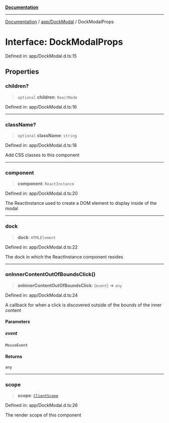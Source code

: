 [**Documentation**](../../../index.md)

***

[Documentation](../../../index.md) / [app/DockModal](../index.md) / DockModalProps

# Interface: DockModalProps

Defined in: app/DockModal.d.ts:15

## Properties

### children?

> `optional` **children**: `ReactNode`

Defined in: app/DockModal.d.ts:16

***

### className?

> `optional` **className**: `string`

Defined in: app/DockModal.d.ts:18

Add CSS classes to this component

***

### component

> **component**: `ReactInstance`

Defined in: app/DockModal.d.ts:20

The ReactInstance used to create a DOM element to display inside of the modal

***

### dock

> **dock**: `HTMLElement`

Defined in: app/DockModal.d.ts:22

The dock in which the ReactInstance component resides

***

### onInnerContentOutOfBoundsClick()

> **onInnerContentOutOfBoundsClick**: (`event`) => `any`

Defined in: app/DockModal.d.ts:24

A callback for when a click is discovered outside of the bounds of the inner content

#### Parameters

##### event

`MouseEvent`

#### Returns

`any`

***

### scope

> **scope**: [`ClientScope`](../../../stores/ClientStore/enumerations/ClientScope.md)

Defined in: app/DockModal.d.ts:26

The render scope of this component
